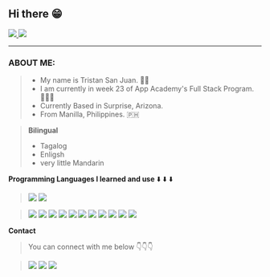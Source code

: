 ## Hi there 😁

<a href="https://github.com/tristan-88/github-readme-stats">
  <img src="https://github-readme-stats.vercel.app/api?username=tristan-88&show_icons=true&theme=react" />
</a>

<a href="https://github.com/tristan-88/github-readme-stats">
  <img src="https://github-readme-stats.vercel.app/api/top-langs/?username=tristan-88&layout=compact&theme=react" />
</a>

-----------

### ABOUT ME:

> - My name is Tristan San Juan. 🏳️‍🌈
> - I am currently in week 23 of App Academy's Full Stack Program. 👨🏻‍💻
> - Currently Based in Surprise, Arizona.
> - From Manilla, Philippines. 🇵🇭

> **Bilingual**
> - Tagalog
> - Enligsh
> - very little Mandarin


**Programming Languages I learned and use** ⬇️ ⬇️ ⬇️
>  <img src="https://img.shields.io/badge/JavaScript-F7DF1E?style=for-the-badge&logo=javascript&logoColor=black" />
>  <img src="https://img.shields.io/badge/Python-3776AB?style=for-the-badge&logo=python&logoColor=yellow">

> <img src="https://img.shields.io/badge/Node.js-43853D?style=for-the-badge&logo=node.js&logoColor=white"/>
> <img src="https://img.shields.io/badge/PostgreSQL-316192?style=for-the-badge&logo=postgresql&logoColor=white" />
> <img src="https://img.shields.io/badge/Express.js-000000?style=for-the-badge&logo=express&logoColor=white" />
> <img src="	https://img.shields.io/badge/React-20232A?style=for-the-badge&logo=react&logoColor=61DAFB" />
> <img src="https://img.shields.io/badge/Redux-593D88?style=for-the-badge&logo=redux&logoColor=white">
> <img src="https://img.shields.io/badge/CSS-239120?&style=for-the-badge&logo=css3&logoColor=white">
> <img src="https://img.shields.io/badge/Bootstrap-563D7C?style=for-the-badge&logo=bootstrap&logoColor=white">
> <img src="https://img.shields.io/badge/jQuery-0769AD?style=for-the-badge&logo=jquery&logoColor=white">
> <img src="https://img.shields.io/badge/React-20232A?style=for-the-badge&logo=react&logoColor=61DAFB">
> <img src="https://img.shields.io/badge/Flask-000000?style=for-the-badge&logo=flask&logoColor=white">
> <img src="https://img.shields.io/badge/HTML5-E34F26?style=for-the-badge&logo=html5&logoColor=white">
> 

**Contact**
> You can connect with me below 👇👇👇


> [<img src="https://img.shields.io/badge/GitHub-181717?style=for-the-badge&logo=github&logoColor=black">](https://github.com/tristan-88)
> [<img src="https://img.shields.io/badge/LinkedIn-0A66C2?style=for-the-badge&logo=linkedin&logoColor=lightblue">](youlinkinlinkhere)
> [<img src="https://img.shields.io/badge/AngelList-000000?style=for-the-badge&logo=angellist&logoColor=darkgray">](yourangelistlinkhere)
> 
> 
> <!--
**tristan-88/tristan-88** is a ✨ _special_ ✨ repository because its `README.md` (this file) appears on your GitHub profile.

Here are some ideas to get you started:
https://simpleicons.org/- 


🔭 I’m currently working on ...
- 🌱 I’m currently learning ...
- 👯 I’m looking to collaborate on ...
- 🤔 I’m looking for help with ...
- 💬 Ask me about ...
- 📫 How to reach me: ...
- 😄 Pronouns: ...
- ⚡ Fun fact: ...
-->
